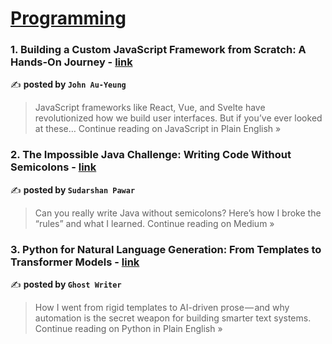 
<h1><a href=https://medium.com/tag/programming/recommended target="_blank" rel="noopener noreferrer">Programming</a></h1>
<h3>1. Building a Custom JavaScript Framework from Scratch: A Hands-On Journey - <a href="https://javascript.plainenglish.io/building-a-custom-javascript-framework-from-scratch-a-hands-on-journey-60abb951e76e?source=rss------programming-5" target="_blank" rel="noopener noreferrer">link</a></h3>

✍️ **posted by `John Au-Yeung`**

<blockquote>JavaScript frameworks like React, Vue, and Svelte have revolutionized how we build user interfaces. But if you’ve ever looked at these…
Continue reading on JavaScript in Plain English »</blockquote>

<h3>2. The Impossible Java Challenge: Writing Code Without Semicolons  - <a href="https://medium.com/@sudarshanpawar0007/the-impossible-java-challenge-writing-code-without-semicolons-93bfa432ba3b?source=rss------programming-5" target="_blank" rel="noopener noreferrer">link</a></h3>

✍️ **posted by `Sudarshan Pawar`**

<blockquote>Can you really write Java without semicolons? Here’s how I broke the “rules” and what I learned.
Continue reading on Medium »</blockquote>

<h3>3. Python for Natural Language Generation: From Templates to Transformer Models - <a href="https://python.plainenglish.io/python-for-natural-language-generation-from-templates-to-transformer-models-348646fb877c?source=rss------programming-5" target="_blank" rel="noopener noreferrer">link</a></h3>

✍️ **posted by `Ghost Writer`**

<blockquote>How I went from rigid templates to AI-driven prose — and why automation is the secret weapon for building smarter text systems.
Continue reading on Python in Plain English »</blockquote>

